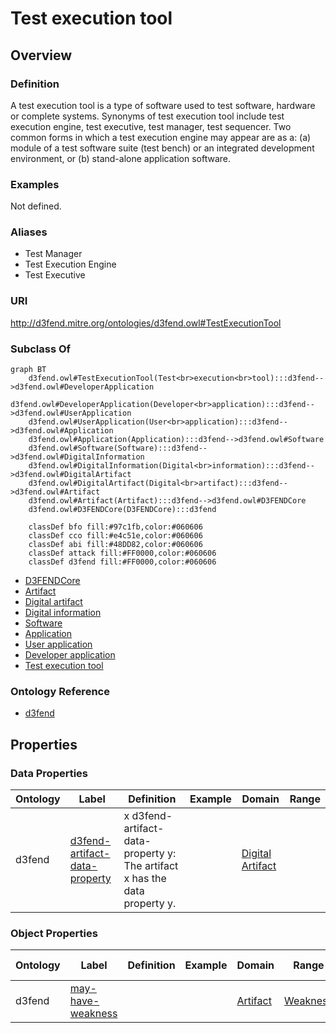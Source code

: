 # Test execution tool

## Overview

### Definition
A test execution tool is a type of software used to test software, hardware or complete systems.  Synonyms of test execution tool include test execution engine, test executive, test manager, test sequencer.  Two common forms in which a test execution engine may appear are as a: (a) module of a test software suite (test bench) or an integrated development environment, or (b) stand-alone application software.

### Examples
Not defined.

### Aliases
- Test Manager
- Test Execution Engine
- Test Executive

### URI
http://d3fend.mitre.org/ontologies/d3fend.owl#TestExecutionTool

### Subclass Of
```mermaid
graph BT
    d3fend.owl#TestExecutionTool(Test<br>execution<br>tool):::d3fend-->d3fend.owl#DeveloperApplication
    d3fend.owl#DeveloperApplication(Developer<br>application):::d3fend-->d3fend.owl#UserApplication
    d3fend.owl#UserApplication(User<br>application):::d3fend-->d3fend.owl#Application
    d3fend.owl#Application(Application):::d3fend-->d3fend.owl#Software
    d3fend.owl#Software(Software):::d3fend-->d3fend.owl#DigitalInformation
    d3fend.owl#DigitalInformation(Digital<br>information):::d3fend-->d3fend.owl#DigitalArtifact
    d3fend.owl#DigitalArtifact(Digital<br>artifact):::d3fend-->d3fend.owl#Artifact
    d3fend.owl#Artifact(Artifact):::d3fend-->d3fend.owl#D3FENDCore
    d3fend.owl#D3FENDCore(D3FENDCore):::d3fend
    
    classDef bfo fill:#97c1fb,color:#060606
    classDef cco fill:#e4c51e,color:#060606
    classDef abi fill:#48DD82,color:#060606
    classDef attack fill:#FF0000,color:#060606
    classDef d3fend fill:#FF0000,color:#060606
```

- [D3FENDCore](/docs/ontology/reference/model/D3FENDCore/D3FENDCore.md)
- [Artifact](/docs/ontology/reference/model/D3FENDCore/Artifact/Artifact.md)
- [Digital artifact](/docs/ontology/reference/model/D3FENDCore/Artifact/Digital%20artifact/Digital%20artifact.md)
- [Digital information](/docs/ontology/reference/model/D3FENDCore/Artifact/Digital%20artifact/Digital%20information/Digital%20information.md)
- [Software](/docs/ontology/reference/model/D3FENDCore/Artifact/Digital%20artifact/Digital%20information/Software/Software.md)
- [Application](/docs/ontology/reference/model/D3FENDCore/Artifact/Digital%20artifact/Digital%20information/Software/Application/Application.md)
- [User application](/docs/ontology/reference/model/D3FENDCore/Artifact/Digital%20artifact/Digital%20information/Software/Application/User%20application/User%20application.md)
- [Developer application](/docs/ontology/reference/model/D3FENDCore/Artifact/Digital%20artifact/Digital%20information/Software/Application/User%20application/Developer%20application/Developer%20application.md)
- [Test execution tool](/docs/ontology/reference/model/D3FENDCore/Artifact/Digital%20artifact/Digital%20information/Software/Application/User%20application/Developer%20application/Test%20execution%20tool/Test%20execution%20tool.md)


### Ontology Reference
- [d3fend](http://d3fend.mitre.org/ontologies/d3fend.owl#)

## Properties
### Data Properties
| Ontology | Label | Definition | Example | Domain | Range |
|----------|-------|------------|---------|--------|-------|
| d3fend | [d3fend-artifact-data-property](http://d3fend.mitre.org/ontologies/d3fend.owl#d3fend-artifact-data-property) | x d3fend-artifact-data-property y: The artifact x has the data property y. |  | [Digital Artifact](/docs/ontology/reference/model/D3FENDCore/Artifact/Digital%20artifact/Digital%20artifact.md) | []() |

### Object Properties
| Ontology | Label | Definition | Example | Domain | Range | Inverse Of |
|----------|-------|------------|---------|--------|-------|------------|
| d3fend | [may-have-weakness](http://d3fend.mitre.org/ontologies/d3fend.owl#may-have-weakness) |  |  | [Artifact](/docs/ontology/reference/model/D3FENDCore/Artifact/Artifact.md) | [Weakness](/docs/ontology/reference/model/D3FENDCore/Weakness/Weakness.md) | []() |

